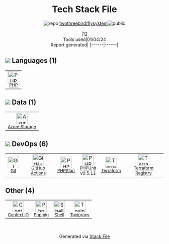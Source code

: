 <!--
&lt;--- Readme.md Snippet without images Start ---&gt;
## Tech Stack
twothreebird/flysystem is built on the following main stack:

- [Context.IO](http://context.io) – Email API
- [PHP](http://www.php.net/) – Languages
- [Terraform](https://www.terraform.io/) – Server Configuration and Automation
- [PHPUnit](https://phpunit.de/) – Testing Frameworks
- [Azure Storage](http://azure.microsoft.com/en-us/services/storage/) – Cloud Storage
- [Shell](https://en.wikipedia.org/wiki/Shell_script) – Shells
- [PHPStan](https://github.com/phpstan/phpstan) – Code Review
- [GitHub Actions](https://github.com/features/actions) – Continuous Integration
- [Toxiproxy](https://github.com/shopify/toxiproxy) – Load and Performance Testing

Full tech stack [here](/techstack.md)

&lt;--- Readme.md Snippet without images End ---&gt;

&lt;--- Readme.md Snippet with images Start ---&gt;
## Tech Stack
twothreebird/flysystem is built on the following main stack:

- <img width='25' height='25' src='https://img.stackshare.io/service/240/mPMj_ee5.png' alt='Context.IO'/> [Context.IO](http://context.io) – Email API
- <img width='25' height='25' src='https://img.stackshare.io/service/991/hwUcGZ41_400x400.jpg' alt='PHP'/> [PHP](http://www.php.net/) – Languages
- <img width='25' height='25' src='https://img.stackshare.io/service/1276/default_2316907c4199f912e2ed79cbdb99025c9e5e2665.png' alt='Terraform'/> [Terraform](https://www.terraform.io/) – Server Configuration and Automation
- <img width='25' height='25' src='https://img.stackshare.io/service/1616/1_WsEnddd5Y4EgEHsT054kUQ.jpeg' alt='PHPUnit'/> [PHPUnit](https://phpunit.de/) – Testing Frameworks
- <img width='25' height='25' src='https://img.stackshare.io/service/2099/azureStorage.png' alt='Azure Storage'/> [Azure Storage](http://azure.microsoft.com/en-us/services/storage/) – Cloud Storage
- <img width='25' height='25' src='https://img.stackshare.io/service/4631/default_c2062d40130562bdc836c13dbca02d318205a962.png' alt='Shell'/> [Shell](https://en.wikipedia.org/wiki/Shell_script) – Shells
- <img width='25' height='25' src='https://img.stackshare.io/service/8333/phpst.png' alt='PHPStan'/> [PHPStan](https://github.com/phpstan/phpstan) – Code Review
- <img width='25' height='25' src='https://img.stackshare.io/service/11563/actions.png' alt='GitHub Actions'/> [GitHub Actions](https://github.com/features/actions) – Continuous Integration
- <img width='25' height='25' src='https://img.stackshare.io/service/104936/default_8dd1b1c55679186895be6eb955b2cb47c991f21b.png' alt='Toxiproxy'/> [Toxiproxy](https://github.com/shopify/toxiproxy) – Load and Performance Testing

Full tech stack [here](/techstack.md)

&lt;--- Readme.md Snippet with images End ---&gt;
-->
<div align="center">

# Tech Stack File
![](https://img.stackshare.io/repo.svg "repo") [twothreebird/flysystem](https://github.com/twothreebird/flysystem)![](https://img.stackshare.io/public_badge.svg "public")
<br/><br/>
|12<br/>Tools used|01/04/24 <br/>Report generated|
|------|------|
</div>

## <img src='https://img.stackshare.io/languages.svg'/> Languages (1)
<table><tr>
  <td align='center'>
  <img width='36' height='36' src='https://img.stackshare.io/service/991/hwUcGZ41_400x400.jpg' alt='PHP'>
  <br>
  <sub><a href="http://www.php.net/">PHP</a></sub>
  <br>
  <sub></sub>
</td>

</tr>
</table>

## <img src='https://img.stackshare.io/databases.svg'/> Data (1)
<table><tr>
  <td align='center'>
  <img width='36' height='36' src='https://img.stackshare.io/service/2099/azureStorage.png' alt='Azure Storage'>
  <br>
  <sub><a href="http://azure.microsoft.com/en-us/services/storage/">Azure Storage</a></sub>
  <br>
  <sub></sub>
</td>

</tr>
</table>

## <img src='https://img.stackshare.io/devops.svg'/> DevOps (6)
<table><tr>
  <td align='center'>
  <img width='36' height='36' src='https://img.stackshare.io/service/1046/git.png' alt='Git'>
  <br>
  <sub><a href="http://git-scm.com/">Git</a></sub>
  <br>
  <sub></sub>
</td>

<td align='center'>
  <img width='36' height='36' src='https://img.stackshare.io/service/11563/actions.png' alt='GitHub Actions'>
  <br>
  <sub><a href="https://github.com/features/actions">GitHub Actions</a></sub>
  <br>
  <sub></sub>
</td>

<td align='center'>
  <img width='36' height='36' src='https://img.stackshare.io/service/8333/phpst.png' alt='PHPStan'>
  <br>
  <sub><a href="https://github.com/phpstan/phpstan">PHPStan</a></sub>
  <br>
  <sub></sub>
</td>

<td align='center'>
  <img width='36' height='36' src='https://img.stackshare.io/service/1616/1_WsEnddd5Y4EgEHsT054kUQ.jpeg' alt='PHPUnit'>
  <br>
  <sub><a href="https://phpunit.de/">PHPUnit</a></sub>
  <br>
  <sub>v9.5.11</sub>
</td>

<td align='center'>
  <img width='36' height='36' src='https://img.stackshare.io/service/1276/default_2316907c4199f912e2ed79cbdb99025c9e5e2665.png' alt='Terraform'>
  <br>
  <sub><a href="https://www.terraform.io/">Terraform</a></sub>
  <br>
  <sub></sub>
</td>

<td align='center'>
  <img width='36' height='36' src='https://img.stackshare.io/package_manager/49093/default_cdf079d244bded073d455911e6ce679abb1b77ab.png' alt='Terraform Registry'>
  <br>
  <sub><a href="https://registry.terraform.io/">Terraform Registry</a></sub>
  <br>
  <sub></sub>
</td>

</tr>
</table>

## Other (4)
<table><tr>
  <td align='center'>
  <img width='36' height='36' src='https://img.stackshare.io/service/240/mPMj_ee5.png' alt='Context.IO'>
  <br>
  <sub><a href="http://context.io">Context.IO</a></sub>
  <br>
  <sub></sub>
</td>

<td align='center'>
  <img width='36' height='36' src='https://img.stackshare.io/service/1855/61351.jpeg' alt='Phpmig'>
  <br>
  <sub><a href="https://github.com/davedevelopment/phpmig">Phpmig</a></sub>
  <br>
  <sub></sub>
</td>

<td align='center'>
  <img width='36' height='36' src='https://img.stackshare.io/service/4631/default_c2062d40130562bdc836c13dbca02d318205a962.png' alt='Shell'>
  <br>
  <sub><a href="https://en.wikipedia.org/wiki/Shell_script">Shell</a></sub>
  <br>
  <sub></sub>
</td>

<td align='center'>
  <img width='36' height='36' src='https://img.stackshare.io/service/104936/default_8dd1b1c55679186895be6eb955b2cb47c991f21b.png' alt='Toxiproxy'>
  <br>
  <sub><a href="https://github.com/shopify/toxiproxy">Toxiproxy</a></sub>
  <br>
  <sub></sub>
</td>

</tr>
</table>

<br/>
<div align='center'>

Generated via [Stack File](https://github.com/marketplace/stack-file)
